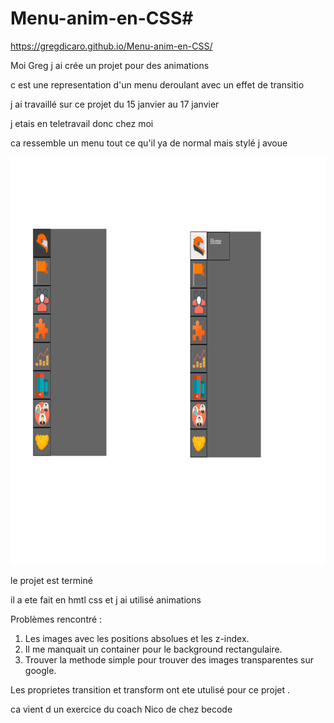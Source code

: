 # Menu-anim-en-CSS# 

https://gregdicaro.github.io/Menu-anim-en-CSS/

Moi Greg j ai crée un projet pour des animations

c est une representation d'un menu deroulant avec un effet de transitio

j ai travaillé sur ce projet du 15 janvier au 17 janvier 

j etais en teletravail donc chez moi

ca ressemble un menu tout ce qu'il ya de normal mais stylé j avoue

![menu-animation-css](./images/menu-css.png "menu-css")

le projet est terminé

il a ete fait en hmtl css et j ai utilisé animations

Problèmes rencontré :

1. Les images avec les positions absolues et les z-index.
2. Il me manquait un container pour le background rectangulaire.
3. Trouver la methode simple pour trouver des images transparentes sur google.


Les proprietes transition et transform ont ete utulisé pour ce projet .

ca vient d un exercice du coach Nico de chez becode

